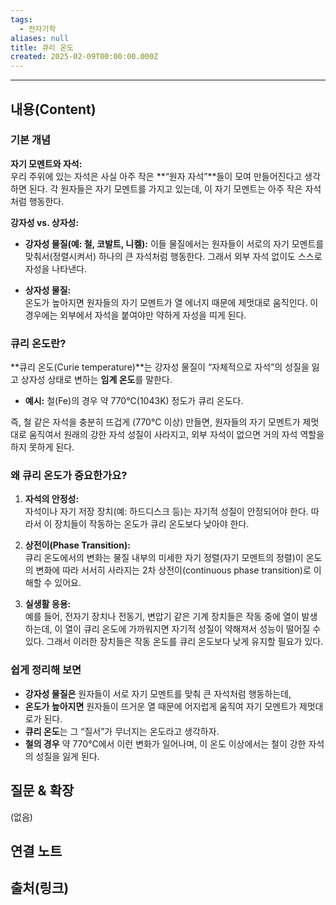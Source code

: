 ```yaml
---
tags:
  - 전자기학
aliases: null
title: 큐리 온도
created: 2025-02-09T00:00:00.000Z
---
```


---

## 내용(Content)

### 기본 개념

**자기 모멘트와 자석:**  
우리 주위에 있는 자석은 사실 아주 작은 **“원자 자석”**들이 모여 만들어진다고 생각하면 된다. 각 원자들은 자기 모멘트를 가지고 있는데, 이 자기 모멘트는 아주 작은 자석처럼 행동한다.

**강자성 vs. 상자성:**

- **강자성 물질(예: 철, 코발트, 니켈):**
    이들 물질에서는 원자들이 서로의 자기 모멘트를 맞춰서(정렬시켜서) 하나의 큰 자석처럼 행동한다. 그래서 외부 자석 없이도 스스로 자성을 나타낸다.
    
- **상자성 물질:**  
    온도가 높아지면 원자들의 자기 모멘트가 열 에너지 때문에 제멋대로 움직인다. 이 경우에는 외부에서 자석을 붙여야만 약하게 자성을 띠게 된다.


### 큐리 온도란?

**큐리 온도(Curie temperature)**는 강자성 물질이 “자체적으로 자석”의 성질을 잃고 상자성 상태로 변하는 **임계 온도**를 말한다.

- **예시:** 철(Fe)의 경우 약 770°C(1043K) 정도가 큐리 온도다.

즉, 철 같은 자석을 충분히 뜨겁게 (770°C 이상) 만들면, 원자들의 자기 모멘트가 제멋대로 움직여서 원래의 강한 자석 성질이 사라지고, 외부 자석이 없으면 거의 자석 역할을 하지 못하게 된다.


### 왜 큐리 온도가 중요한가요?

1. **자석의 안정성:**  
    자석이나 자기 저장 장치(예: 하드디스크 등)는 자기적 성질이 안정되어야 한다. 따라서 이 장치들이 작동하는 온도가 큐리 온도보다 낮아야 한다.
    
2. **상전이(Phase Transition):**  
    큐리 온도에서의 변화는 물질 내부의 미세한 자기 정렬(자기 모멘트의 정렬)이 온도의 변화에 따라 서서히 사라지는 2차 상전이(continuous phase transition)로 이해할 수 있어요.
    
3. **실생활 응용:**  
    예를 들어, 전자기 장치나 전동기, 변압기 같은 기계 장치들은 작동 중에 열이 발생하는데, 이 열이 큐리 온도에 가까워지면 자기적 성질이 약해져서 성능이 떨어질 수 있다. 그래서 이러한 장치들은 작동 온도를 큐리 온도보다 낮게 유지할 필요가 있다.
    

### 쉽게 정리해 보면

- **강자성 물질은** 원자들이 서로 자기 모멘트를 맞춰 큰 자석처럼 행동하는데,
- **온도가 높아지면** 원자들이 뜨거운 열 때문에 어지럽게 움직여 자기 모멘트가 제멋대로가 된다.
- **큐리 온도**는 그 “질서”가 무너지는 온도라고 생각하자.
- **철의 경우** 약 770°C에서 이런 변화가 일어나며, 이 온도 이상에서는 철이 강한 자석의 성질을 잃게 된다.

## 질문 & 확장

(없음)

## 연결 노트

## 출처(링크)






